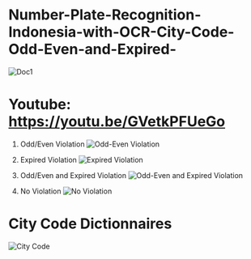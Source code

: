 # Number-Plate-Recognition-Indonesia-with-OCR-City-Code-Odd-Even-and-Expired-
![Doc1](https://user-images.githubusercontent.com/47806867/136880239-6c4d628b-51fd-4aa0-894d-7cd79ff9cfd8.png)

# Youtube: https://youtu.be/GVetkPFUeGo

1. Odd/Even Violation
![Odd-Even Violation](https://user-images.githubusercontent.com/47806867/136880596-26851136-6b1a-48af-984b-6234b1edd479.png)


2. Expired Violation
![Expired Violation](https://user-images.githubusercontent.com/47806867/136880616-6c287b17-d075-416c-bfa8-7a45ab0af1d6.png)


3. Odd/Even and Expired Violation
![Odd-Even and Expired Violation](https://user-images.githubusercontent.com/47806867/136880641-e834bf61-774c-4ff5-89de-4f2e6117a2b8.png)


4. No Violation
![No Violation](https://user-images.githubusercontent.com/47806867/136880650-20487cca-efe6-4e7b-af13-e0cd8752952b.png)


# City Code Dictionnaires 
![City Code](https://user-images.githubusercontent.com/47806867/136885313-2fec01d2-508f-420d-8353-07c906f1ceed.png)
